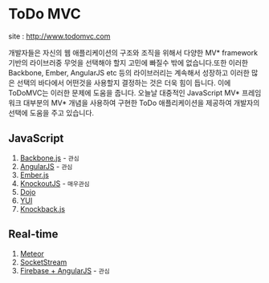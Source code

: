 # ToDo MVC

site : http://www.todomvc.com

개발자들은 자신의 웹 애플리케이션의 구조와 조직을 위해서 다양한 MV* framework 기반의 라이브러중 무엇을 선택해야 할지 
고민에 빠질수 밖에 없습니다.또한 이러한 Backbone, Ember, AngularJS etc 등의 라이브러리는 계속해서 성장하고 이러한 많은 선택의 바다에서 어떤것을 사용할지 결정하는 것은 더욱 힘이 듭니다. 이에 ToDoMVC는 이러한 문제에 도움을 줍니다. 오늘날 대중적인 JavaScript MV* 프레임워크 대부분의 MV* 개념을 사용하여 구현한 ToDo 애플리케이션을 제공하여 개발자의 선택에 도움을 주고 있습니다.


## JavaScript

1. [Backbone.js](http://todomvc.com/examples/backbone/) - `관심`
2. [AngularJS](http://todomvc.com/examples/angularjs/#/) - `관심`
3. [Ember.js](http://todomvc.com/examples/emberjs/)
4. [KnockoutJS](http://todomvc.com/examples/knockoutjs/) - `매우관심`
5. [Dojo](http://todomvc.com/examples/dojo/)
6. [YUI](http://todomvc.com/examples/yui/)
7. [Knockback.js](http://todomvc.com/examples/knockback/)


## Real-time

1. [Meteor](http://todomvcapp.meteor.com/)
2. [SocketStream](http://todomvc-socketstream.herokuapp.com/)
3. [Firebase + AngularJS](http://todomvc.com/examples/firebase-angular/#/) - `관심`

